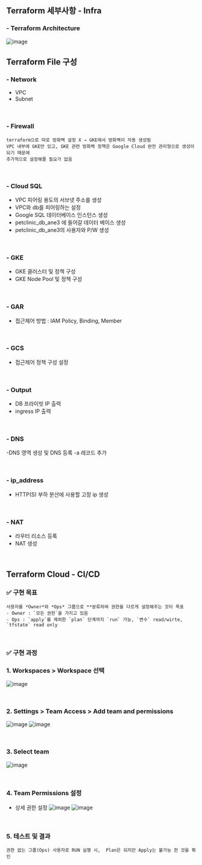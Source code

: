 ## Terraform 세부사항 - Infra
### - Terraform Architecture
![image](https://user-images.githubusercontent.com/117608997/215787778-f8978493-c220-4730-bbdd-b12606e77ec0.png)

## Terraform File 구성
### - Network
- VPC
- Subnet

</br>

### - Firewall
```
terraform으로 따로 방화벽 설정 X → GKE에서 방화벽이 자동 생성됨
VPC 내부에 GKE만 있고, GKE 관련 방화벽 정책은 Google Cloud 완전 관리형으로 생성이 되기 때문에
추가적으로 설정해줄 필요가 없음
```

</br>

### - Cloud SQL
- VPC 피어링 용도의 서브넷 주소를 생성
- VPC와 db를 피어링하는 설정
- Google SQL 데이터베이스 인스턴스 생성
- petclinic_db_ane3 에 들어갈 데이터 베이스 생성
- petclinic_db_ane3의 사용자와 P/W 생성

</br>

### - GKE
- GKE 클러스터 및 정책 구성
- GKE Node Pool 및 정책 구성

</br>

### - GAR
-  접근제어 방법 : IAM Policy, Binding, Member

</br>

### - GCS
- 접근제어 정책 구성 설정

</br>

### - Output
- DB 프라이빗 IP 출력
- ingress IP 출력

</br>

### - DNS
-DNS 영역 생성 및 DNS 등록
-a 레코드 추가

</br>

### - ip_address
- HTTP(S) 부하 분산에 사용할 고정 ip 생성

</br>

### - NAT
- 라우터 리소스 등록
- NAT 생성

</br>

## Terraform Cloud - CI/CD
### ✅ 구현 목표
```
사용자를 *Owner*와 *Ops* 그룹으로 **분류하여 권한을 다르게 설정해주는 것이 목표
- Owner : `모든 권한`을 가지고 있음
- Ops : `apply`를 제외한 `plan` 단계까지 `run` 가능, `변수` read/wirte, `tfstate` read only
```

</br>

### ✅ 구현 과정
### 1. Workspaces > Workspace 선택
![image](https://user-images.githubusercontent.com/117608997/215797468-fc0f982c-16fd-40ca-aa80-9d4d07fdfbdf.png)

</br>

### 2. Settings > Team Access > Add team and permissions
![image](https://user-images.githubusercontent.com/117608997/215797490-33a595f0-3574-4c7c-80e6-5055e012414f.png)
![image](https://user-images.githubusercontent.com/117608997/215797519-45ebabe4-8a46-4df3-ae8f-b15582d9d821.png)

</br>

### 3. Select team
![image](https://user-images.githubusercontent.com/117608997/215797534-54561fa5-089c-4393-a069-58238c7dda56.png)

</br>

### 4. Team Permissions 설정
- 상세 권한 설정
![image](https://user-images.githubusercontent.com/117608997/215797551-f37cf564-bde3-48f3-8c24-df91e5b802b2.png)
![image](https://user-images.githubusercontent.com/117608997/215797573-23fea3f4-c93d-4504-9e29-f9306edbdb1c.png)

</br>

### 5. 테스트 및 결과
```
권한 없는 그룹(Ops) 사용자로 RUN 실행 시,  Plan은 되지만 Apply는 불가능 한 것을 확인
```

